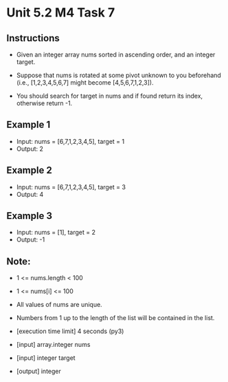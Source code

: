 # Unit 5.2 M4 Task 7

## Instructions
- Given an integer array nums sorted in ascending order, and an integer target.

- Suppose that nums is rotated at some pivot unknown to you beforehand (i.e., [1,2,3,4,5,6,7] might become [4,5,6,7,1,2,3]).

- You should search for target in nums and if found return its index, otherwise return -1.

## Example 1
- Input: nums = [6,7,1,2,3,4,5], target = 1
- Output: 2

## Example 2
- Input: nums = [6,7,1,2,3,4,5], target = 3
- Output: 4

## Example 3
- Input: nums = [1], target = 2
- Output: -1

## Note:

- 1 <= nums.length < 100
- 1 <= nums[i] <= 100
- All values of nums are unique.
- Numbers from 1 up to the length of the list will be contained in the list.
- [execution time limit] 4 seconds (py3)

- [input] array.integer nums

- [input] integer target

- [output] integer